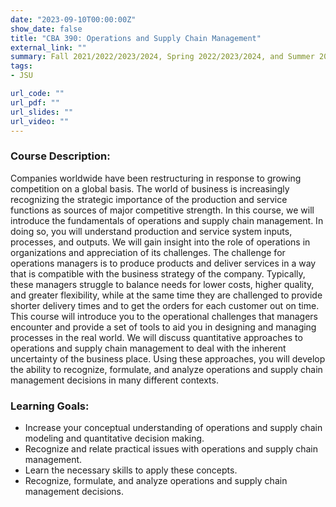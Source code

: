 ```yaml
---
date: "2023-09-10T00:00:00Z"
show_date: false
title: "CBA 390: Operations and Supply Chain Management"
external_link: ""
summary: Fall 2021/2022/2023/2024, Spring 2022/2023/2024, and Summer 2021/2022/2023/2024
tags:
- JSU

url_code: ""
url_pdf: ""
url_slides: ""
url_video: ""
---
```



### Course Description:

Companies worldwide have been restructuring in response to growing competition on a global basis.  The world of business is increasingly recognizing the strategic importance of the production and service functions as sources of major competitive strength.  In this course, we will introduce the fundamentals of operations and supply chain management.  In doing so, you will understand production and service system inputs, processes, and outputs.  We will gain insight into the role of operations in organizations and appreciation of its challenges. The challenge for operations managers is to produce products and deliver services in a way that is compatible with the business strategy of the company. Typically, these managers struggle to balance needs for lower costs, higher quality, and greater flexibility, while at the same time they are challenged to provide shorter delivery times and to get the orders for each customer out on time. This course will introduce you to the operational challenges that managers encounter and provide a set of tools to aid you in designing and managing processes in the real world. We will discuss quantitative approaches to operations and supply chain management to deal with the inherent uncertainty of the business place.  Using these approaches, you will develop the ability to recognize, formulate, and analyze operations and supply chain management decisions in many different contexts. 


### Learning Goals:
- Increase your conceptual understanding of operations and supply chain modeling and quantitative decision making.
- Recognize and relate practical issues with operations and supply chain management.
- Learn the necessary skills to apply these concepts.
- Recognize, formulate, and analyze operations and supply chain management decisions.

